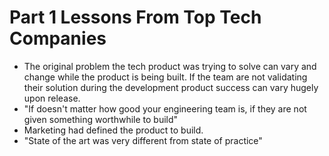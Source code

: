 # Part 1 Lessons From Top Tech Companies

* The original problem the tech product was trying to solve can vary and change while the product is being built. If the team are not validating their solution during the development product success can vary hugely upon release.
* "If doesn't matter how good your engineering team is, if they are not given something worthwhile to build"
* Marketing had defined the product to build.
* "State of the art was very different from state of practice"
